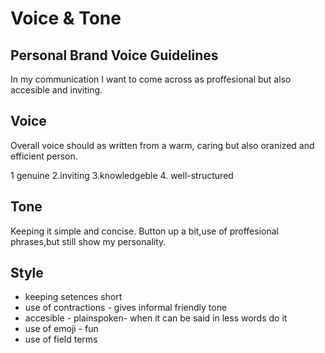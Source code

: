 # Voice & Tone
## Personal Brand Voice Guidelines 

In my communication I want to come across as proffesional but also accesible and inviting. 

## Voice

Overall voice should as written from a warm, caring but also oranized and efficient person.

1 genuine
2.inviting
3.knowledgeble
4. well-structured

## Tone

Keeping it simple and concise. Button up
a bit,use of proffesional phrases,but still show my 
personality. 


## Style


- keeping setences short 
- use of contractions - gives informal friendly tone
- accesible - plainspoken- when it can be said in less words do it
- use of emoji - fun
- use of field terms
